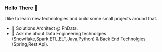 ### Hello There 👋

I like to learn new technologies and build some small projects around that.

- 🌱 Solutions Architect @ PhData.
- 💬 Ask me about Data Engineering technolgies (Snowflake,Spark,ETL,ELT,Java,Python) & Back End Technolgies (Spring,Rest Api).

 
<!--
**trn86/trn86** is a ✨ _special_ ✨ repository because its `README.md` (this file) appears on your GitHub profile.

Here are some ideas to get you started:

- 🔭 I’m currently working on ...
- 🌱 I’m currently learning ...
- 👯 I’m looking to collaborate on ...
- 🤔 I’m looking for help with ...
- 💬 Ask me about ...
- 📫 How to reach me: ...
- 😄 Pronouns: ...
- ⚡ Fun fact: ...
-->
